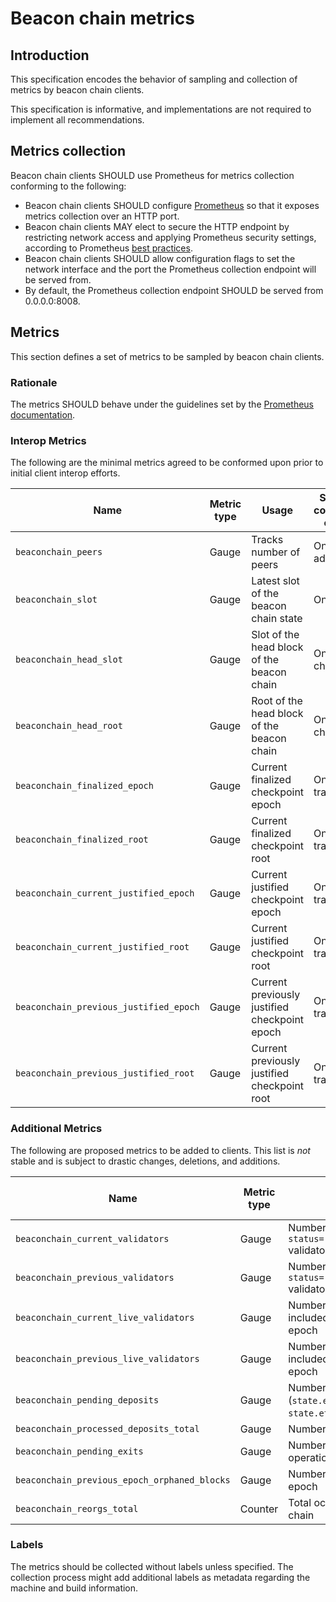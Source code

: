 # Beacon chain metrics

## Introduction

This specification encodes the behavior of sampling and collection of metrics by beacon chain clients.

This specification is informative, and implementations are not required to implement all recommendations.

## Metrics collection

Beacon chain clients SHOULD use Prometheus for metrics collection conforming to the following:

* Beacon chain clients SHOULD configure [Prometheus](https://prometheus.io/) so that it exposes metrics collection over an HTTP port.
* Beacon chain clients MAY elect to secure the HTTP endpoint by restricting network access and applying Prometheus security settings, according to Prometheus [best practices](https://prometheus.io/docs/operating/security/).
* Beacon chain clients SHOULD allow configuration flags to set the network interface and the port the Prometheus collection endpoint will be served from.
* By default, the Prometheus collection endpoint SHOULD be served from 0.0.0.0:8008.

## Metrics

This section defines a set of metrics to be sampled by beacon chain clients.

### Rationale

The metrics SHOULD behave under the guidelines set by the [Prometheus documentation](https://prometheus.io/docs/practices/instrumentation/#things-to-watch-out-for).

### Interop Metrics

The following are the minimal metrics agreed to be conformed upon prior to initial client interop efforts.

| Name | Metric type | Usage | Sample collection event |
|-----------------------------------------------|-------------|------------------------------------------------------------------------|----------------------|
| `beaconchain_peers`                           | Gauge       | Tracks number of peers                                                 | On peer add/drop     |
| `beaconchain_slot`                            | Gauge       | Latest slot of the beacon chain state                                  | On slot              |
| `beaconchain_head_slot`                       | Gauge       | Slot of the head block of the beacon chain                             | On fork choice       |
| `beaconchain_head_root`                       | Gauge       | Root of the head block of the beacon chain                             | On fork choice       |
| `beaconchain_finalized_epoch`                 | Gauge       | Current finalized checkpoint epoch                                     | On epoch transition  |
| `beaconchain_finalized_root`                  | Gauge       | Current finalized checkpoint root                                      | On epoch transition  |
| `beaconchain_current_justified_epoch`         | Gauge       | Current justified checkpoint epoch                                     | On epoch transition  |
| `beaconchain_current_justified_root`          | Gauge       | Current justified checkpoint root                                      | On epoch transition  |
| `beaconchain_previous_justified_epoch`        | Gauge       | Current previously justified checkpoint epoch                          | On epoch transition  |
| `beaconchain_previous_justified_root`         | Gauge       | Current previously justified checkpoint root                           | On epoch transition  |

### Additional Metrics

The following are proposed metrics to be added to clients. This list is _not_ stable and is subject to drastic changes, deletions, and additions.

| Name | Metric type | Usage | Sample collection event |
|-----------------------------------------------|-------------|--------------------------------------------------------------------------------------|---------------------|
| `beaconchain_current_validators`              | Gauge       | Number of `status="pending\|active\|exited\|withdrawable"` validators in current epoch  | On epoch transition |
| `beaconchain_previous_validators`             | Gauge       | Number of `status="pending\|active\|exited\|withdrawable"` validators in previous epoch | On epoch transition |
| `beaconchain_current_live_validators`         | Gauge       | Number of active validators that successfully included attestation on chain for current epoch     | On block  |
| `beaconchain_previous_live_validators`        | Gauge       | Number of active validators that successfully included attestation on chain for previous epoch    | On block  |
| `beaconchain_pending_deposits`                | Gauge       | Number of pending deposits (`state.eth1_data.deposit_count - state.eth1_deposit_index`)           | On block  |
| `beaconchain_processed_deposits_total`        | Gauge       | Number of total deposits included on chain                                                        | On block  |
| `beaconchain_pending_exits`                   | Gauge       | Number of pending voluntary exits in local operation pool                                         | On slot   |
| `beaconchain_previous_epoch_orphaned_blocks`  | Gauge       | Number of blocks orphaned in the previous epoch                                         | On epoch transition |
| `beaconchain_reorgs_total`                    | Counter     | Total occurrences of reorganizations of the chain                                            | On fork choice |

### Labels

The metrics should be collected without labels unless specified. The collection process might add additional labels as metadata regarding the machine and build information.
